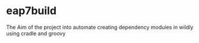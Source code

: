 # eap7build
The Aim of the project into automate creating dependency modules in wildly using cradle and groovy